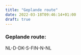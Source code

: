 ```yaml
---
title: "Geplande route"
date: 2022-03-18T09:46:14+01:00
draft: true
---
```


### Geplande route:
NL-D-DK-S-FIN-N-NL
